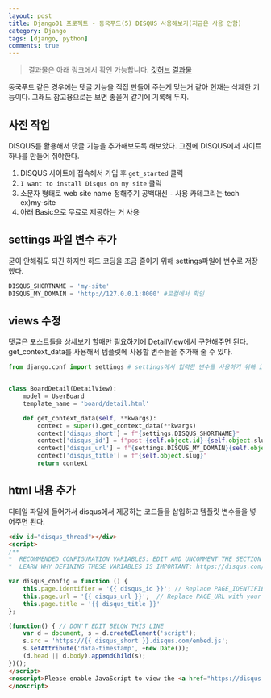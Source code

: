 ```yaml
---
layout: post
title: Django01 프로젝트 - 동국푸드(5) DISQUS 사용해보기(지금은 사용 안함)
category: Django
tags: [django, python]
comments: true
---
```


> 결과물은 아래 링크에서 확인 가능합니다.
[깃허브](https://github.com/somefood/dongguk_food)
[결과물](http://somefood.pythonanywhere.com/)

동국푸드 같은 경우에는 댓글 기능을 직접 만들어 주는게 맞는거 같아 현재는 삭제한 기능이다. 그래도 참고용으로는 보면 좋을거 같기에 기록해 두자.

## 사전 작업
DISQUS를 활용해서 댓글 기능을 추가해보도록 해보았다. 그전에 DISQUS에서 사이트 하나를 만들어 줘야한다.
1. DISQUS 사이트에 접속해서 가입 후 `get_started` 클릭
2. `I want to install Disqus on my site` 클릭
3. 소문자 형태로 web site name 정해주기 공백대신 `-` 사용 카테고리는 tech ex)my-site
4. 아래 Basic으로 무료로 제공하는 거 사용


## settings 파일 변수 추가
굳이 안해줘도 되긴 하지만 하드 코딩을 조금 줄이기 위해 settings파일에 변수로 저장했다.
```python
DISQUS_SHORTNAME = 'my-site'
DISQUS_MY_DOMAIN = 'http://127.0.0.1:8000' #로컬에서 확인
```

## views 수정
댓글은 포스트들을 상세보기 할때만 필요하기에 DetailView에서 구현해주면 된다.
get_context_data를 사용해서 템플릿에 사용할 변수들을 추가해 줄 수 있다.
```python
from django.conf import settings # settings에서 입력한 변수를 사용하기 위해 import


class BoardDetail(DetailView):
    model = UserBoard
    template_name = 'board/detail.html'

    def get_context_data(self, **kwargs):
        context = super().get_context_data(**kwargs)
        context['disqus_short'] = f"{settings.DISQUS_SHORTNAME}"
        context['disqus_id'] = f"post-{self.object.id}-{self.object.slug}"
        context['disqus_url'] = f"{settings.DISQUS_MY_DOMAIN}{self.object.get_absolute_url()}"
        context['disqus_title'] = f"{self.object.slug}"
        return context
```

## html 내용 추가
디테일 파일에 들어가서 disqus에서 제공하는 코드들을 삽입하고 템플릿 변수들을 넣어주면 된다.
```html
<div id="disqus_thread"></div>
<script>
/**
*  RECOMMENDED CONFIGURATION VARIABLES: EDIT AND UNCOMMENT THE SECTION BELOW TO INSERT DYNAMIC VALUES FROM YOUR PLATFORM OR CMS.
*  LEARN WHY DEFINING THESE VARIABLES IS IMPORTANT: https://disqus.com/admin/universalcode/#configuration-variables*/

var disqus_config = function () {
    this.page.identifier = '{{ disqus_id }}'; // Replace PAGE_IDENTIFIER with your page's unique identifier variable
    this.page.url = '{{ disqus_url }}';  // Replace PAGE_URL with your page's canonical URL variable
    this.page.title = '{{ disqus_title }}'
};

(function() { // DON'T EDIT BELOW THIS LINE
    var d = document, s = d.createElement('script');
    s.src = 'https://{{ disqus_short }}.disqus.com/embed.js';
    s.setAttribute('data-timestamp', +new Date());
    (d.head || d.body).appendChild(s);
})();
</script>
<noscript>Please enable JavaScript to view the <a href="https://disqus.com/?ref_noscript">comments powered by Disqus.</a>
</noscript>
```
